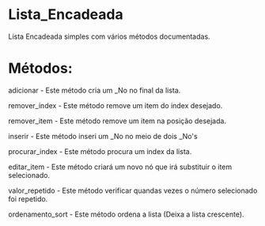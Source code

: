 # Lista_Encadeada
Lista Encadeada simples com vários métodos documentadas.

# Métodos: 
adicionar - Este método cria um _No no final da lista.

remover_index - Este método remove um item do index desejado.

remover_item - Este método remove um item na posição desejada.

inserir - Este método inseri um _No no meio de dois _No's

procurar_index - Este método procura um index da lista.

editar_item - Este método criará um novo nó que irá substituir o item selecionado.

valor_repetido - Este método verificar quandas vezes o número selecionado foi repetido.

ordenamento_sort - Este método ordena a lista (Deixa a lista crescente).
